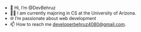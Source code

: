 - 👋 Hi, I’m @DevBehruz
- 👨‍💻 I am currently majoring in CS at the University of Arizona.
- 🌐 I’m passionate about web development
- 📫 How to reach me developerbehruz4080@gmail.com.

<!---
DevBehruz/DevBehruz is a ✨ special ✨ repository because its `README.md` (this file) appears on your GitHub profile.
You can click the Preview link to take a look at your changes.
--->
